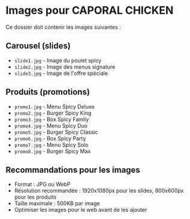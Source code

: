 # Images pour CAPORAL CHICKEN

Ce dossier doit contenir les images suivantes :

## Carousel (slides)
- `slide1.jpg` - Image du poulet spicy
- `slide2.jpg` - Image des menus signature
- `slide3.jpg` - Image de l'offre spéciale

## Produits (promotions)
- `promo1.jpg` - Menu Spicy Deluxe
- `promo2.jpg` - Burger Spicy King
- `promo3.jpg` - Box Spicy Family
- `promo4.jpg` - Menu Spicy Duo
- `promo5.jpg` - Burger Spicy Classic
- `promo6.jpg` - Box Spicy Party
- `promo7.jpg` - Menu Spicy Solo
- `promo8.jpg` - Burger Spicy Max

## Recommandations pour les images
- Format : JPG ou WebP
- Résolution recommandée : 1920x1080px pour les slides, 800x600px pour les produits
- Taille maximale : 500KB par image
- Optimiser les images pour le web avant de les ajouter 